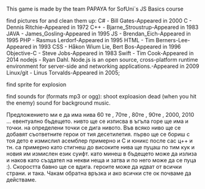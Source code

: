 ﻿This game is made by the team PAPAYA for SofUni`s JS Basics course

find pictures for and clean them up:
C# - Bill Gates-Appeared in	2000
C - Dennis Ritchie-Appeared in	1972
C++ - Bjarne_Stroustrup-Appeared in	1983
JAVA - James_Gosling-Appeared in 1995
JS - Brendan_Eich-Appeared in	1995
PHP - Rasmus Lerdorf-Appeared in	1995
HTML - Tim Berners-Lee-Appeared in 1993
CSS - Håkon Wium Lie, Bert Bos-Appeared in 1996
Objective-C - Steve Jobs-Appeared in	1983
Swift - Tim Cook-Appeared in	2014
nodejs - Ryan Dahl. Node.js is an open source, cross-platform runtime environment for server-side and networking applications.-Appeared in 2009
Linux/git - Linus Torvalds-Appeared in 2005;

find sprite for explosion

find sounds for (formats mp3 or ogg):
shoot
exploasion
dead (when  you hit the enemy)
sound for background music.

Предложението ми е да има нива 60 те , 70те , 80те , 90те , 2000, 2010 ... евентуално бъдещето. 
нивто ще се изписва в ъгъла горе ще има и точки. на определени точки се дига нивото. Във всяко ниво ще се добавят съответните герои от тия десетилетия. 
първо ще се бориш с тоя дето е измислил асемблер примерно и С и юникс после сас ц++ и тн. са примерно като стигнеш до високите нива ще пуцаш по тим кук и новия им измислен език суифт. 
като минеш в бъдещето може да излиза и наков като създател на некви неща и затва и по него може да се пуца :). Скоростта бавно ще се вдига. героите може да идват от всички страни. и така. 
Чакам обратна връзка и ако всички сте ок почваме да действаме.